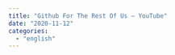 ```yaml
---
title: "Github For The Rest Of Us – YouTube"
date: "2020-11-12"
categories: 
  - "english"
---
```



